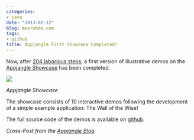 ```yaml
---
categories:
- java
date: "2013-02-12"
blog: maxrohde.com
tags:
- github
title: Appjangle First Showcase Completed!
---
```


Now, after [204 laborious steps](https://github.com/appjangle/appjangle-demos/commits/master), a first version of illustrative demos on the [Appjangle Showcase](http://appjangle.com/showcase) has been completed.

[![](images/appjangle-showcase.PNG)](http://appjangle.com/showcase)

_Appjangle Showcase_

The showcase consists of 10 interactive demos following the development of a simple example application: The Wall of the Wise!

The full source code of the demos is available on [github](https://github.com/appjangle/appjangle-demos).

_Cross-Post from the [Appjangle Blog](http://appjangle.blogspot.com/2013/02/appjangle-showcase-released.html)._